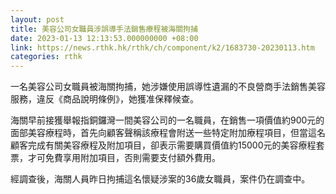 ```yaml
---
layout: post
title: 美容公司女職員涉誤導手法銷售療程被海關拘捕
date: 2023-01-13 12:13:53.000000000 +08:00
link: https://news.rthk.hk/rthk/ch/component/k2/1683730-20230113.htm
categories: rthk
---
```


一名美容公司女職員被海關拘捕，她涉嫌使用誤導性遺漏的不良營商手法銷售美容服務，違反《商品說明條例》，她獲准保釋候查。

海關早前接獲舉報指銅鑼灣一間美容公司的一名職員，在銷售一項價值約900元的面部美容療程時，首先向顧客聲稱該療程會附送一些特定附加療程項目，但當這名顧客完成有關美容療程及附加項目，卻表示需要購買價值約15000元的美容療程套票，才可免費享用附加項目，否則需要支付額外費用。

經調查後，海關人員昨日拘捕這名懷疑涉案的36歲女職員，案件仍在調查中。
